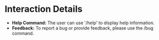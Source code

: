 # Interaction Details
- **Help Command:** The user can use '/help' to display help information.
- **Feedback:** To report a bug or provide feedback, please use the /bug command.